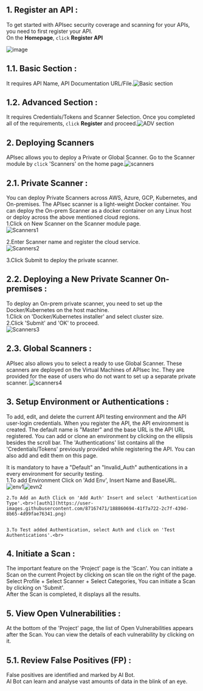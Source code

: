 ## **1. Register an API** :
To get started with APIsec security coverage and scanning for your APIs, you need to first register your API.<br>
On the **Homepage**, `click` **Register API** <br>

![image](https://user-images.githubusercontent.com/87167426/188885759-5ed7c93a-d380-4f31-b323-610777a47784.png)


## **1.1. Basic Section** : 
  It requires API Name, API Documentation URL/File.![Basic section](https://user-images.githubusercontent.com/87167471/188849698-5ede3180-941f-4af6-8882-7877506ccb70.png)


## **1.2. Advanced Section** :
  It requires Credentials/Tokens and Scanner Selection.
Once you completed all of the requirements, `click` **Register** and proceed.![ADV section](https://user-images.githubusercontent.com/87167471/188850215-0483a00e-c142-4683-9bbd-1d6eee7e1e13.png)
 


## **2. Deploying Scanners**
APIsec allows you to deploy a Private or Global Scanner. Go to the Scanner module by `click` 'Scanners' on the home page.![scanners](https://user-images.githubusercontent.com/87167471/188850757-9ce11509-019b-4fc8-99d7-51e380240d16.png)


## **2.1. Private Scanner** :
   You can deploy Private Scanners across AWS, Azure, GCP, Kubernetes, and On-premises. The APIsec scanner is a light-weight Docker container. You can      deploy the On-prem Scanner as a docker container on any Linux host or deploy across the above mentioned cloud regions.<br>
  1.Click on New Scanner on the Scanner module page.<br>![Scanners1](https://user-images.githubusercontent.com/87167471/188851748-71c27718-4da2-4c39-bf43-06a1856695a5.png)

  2.Enter Scanner name and register the cloud service.<br>![Scanners2](https://user-images.githubusercontent.com/87167471/188854919-cdf49a54-7228-42b1-8621-65c938dd10ca.png)

  3.Click Submit to deploy the private scanner. <br>

## **2.2. Deploying a New Private Scanner On-premises** :
  To deploy an On-prem private scanner, you need to set up the Docker/Kubernetes on the host machine.<br>
   1.Click on 'Docker/Kubernetes installer' and select cluster size.<br>
   2.Click 'Submit' and 'OK' to proceed.<br>![Scanners3](https://user-images.githubusercontent.com/87167471/188855392-c5624fbb-2ba8-4515-a05a-8b0d3be7c096.png)


## **2.3. Global Scanners** :
  APIsec also allows you to select a ready to use Global Scanner. These scanners are deployed on the Virtual Machines of APIsec Inc. They are provided for the ease of users who do not want to set up a separate private scanner. ![scanners4](https://user-images.githubusercontent.com/87167471/188855688-fc5851a9-6b85-4e58-b7af-e49dbeabd50f.png)
 


## **3. Setup Environment or Authentications** :
  To add, edit, and delete the current API testing environment and the API user-login credentials.
  When you register the API, the API environment is created. The default name is "Master" and the base URL is   the API URL registered. You can add or clone an environment by clicking on the ellipsis besides the scroll bar.
  The 'Authentications' list contains all the 'Credentials/Tokens' previously provided while registering the API. You can also add and edit them on this page.
  
It is mandatory to have a "Default" an "Invalid_Auth" authentications in a every environment for security testing.<br>
    1.To add Environment Click on 'Add Env', Insert Name and BaseURL. <br>![env1](https://user-images.githubusercontent.com/87167471/188856333-c8891cbb-75ef-427d-ad81-3389ce20c899.png)![evn2](https://user-images.githubusercontent.com/87167471/188857013-18d52ee0-2252-42ca-bd5a-88f1b54800ed.png)


    2.To Add an Auth Click on 'Add Auth' Insert and select 'Authentication Type'.<br>![auth1](https://user-images.githubusercontent.com/87167471/188860694-41f7a722-2c7f-439d-8b65-4d99fae76341.png)


    3.To Test added Authentication, select Auth and click on 'Test Authentications'.<br>



## **4. Initiate a Scan** :
  The important feature on the 'Project' page is the 'Scan'. You can initiate a Scan on the current Project by clicking on scan tile on the right of the    page.<br>
  Select Profile + Select Scanner  + Select Categories, You can initiate a Scan by clicking on 'Submit'.<br>
  After the Scan is completed, it displays all the results.   <br>


## **5. View Open Vulnerabilities** :
  At the bottom of the 'Project' page, the list of Open Vulnerabilities appears after the Scan. You can view the details of each vulnerability by clicking on it. 
  
## **5.1. Review False Positives (FP)** : <br>
   False positives are identified and marked by AI Bot.<br> 
    AI Bot can learn and analyse vast amounts of data in the blink of an eye.<br>

 
   
   

